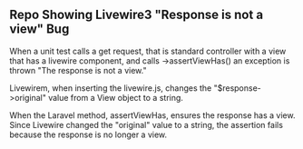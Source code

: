 ## Repo Showing Livewire3 "Response is not a view" Bug
When a unit test calls a get request, that is standard controller with a view 
that has a livewire component, and calls ->assertViewHas() an exception is thrown
"The response is not a view."

Livewirem, when inserting the livewire.js, changes the "$response->original" value from
a View object to a string.

When the Laravel method, assertViewHas, ensures the response has a view. Since Livewire
changed the "original" value to a string, the assertion fails because the response is no
longer a view.
